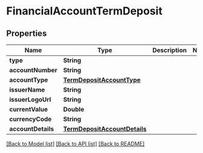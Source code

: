 # FinancialAccountTermDeposit

## Properties
Name | Type | Description | Notes
------------ | ------------- | ------------- | -------------
**type** | **String** |  | 
**accountNumber** | **String** |  | 
**accountType** | [**TermDepositAccountType**](TermDepositAccountType.md) |  | 
**issuerName** | **String** |  | 
**issuerLogoUrl** | **String** |  | 
**currentValue** | **Double** |  | 
**currencyCode** | **String** |  | 
**accountDetails** | [**TermDepositAccountDetails**](TermDepositAccountDetails.md) |  | 

[[Back to Model list]](../README.md#documentation-for-models) [[Back to API list]](../README.md#documentation-for-api-endpoints) [[Back to README]](../README.md)


